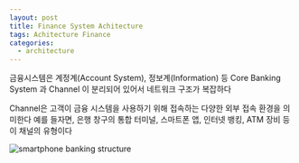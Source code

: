 ```yaml
---
layout: post
title: Finance System Achitecture
tags: Achitecture Finance
categories:
  - architecture
---
```


금융시스템은 계정계(Account System), 정보계(Information) 등 Core Banking System 과 Channel 이 분리되어 있어서 네트워크 구조가 복잡하다

Channel은 고객이 금융 시스템을 사용하기 위해 접속하는 다양한 외부 접속 환경을 의미한다
예를 들자면, 은행 창구의 통합 터미널, 스마트폰 앱, 인터넷 뱅킹, ATM 장비 등이 채널의 유형이다

![smartphone banking structure](http://i.imgur.com/vyOJkyP.png)
